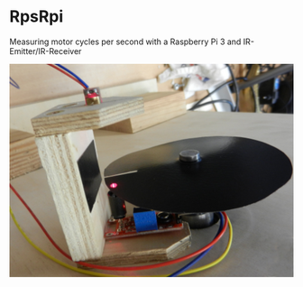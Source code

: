 # RpsRpi
Measuring motor cycles per second with a Raspberry Pi 3 and IR-Emitter/IR-Receiver


![IR Receiver](images/ir_measurement.jpg)

